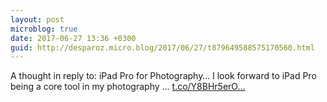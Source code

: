 ```yaml
---
layout: post
microblog: true
date: 2017-06-27 13:36 +0300
guid: http://desparoz.micro.blog/2017/06/27/t879649588575170560.html
---
```

A thought in reply to: iPad Pro for Photography…
I look forward to iPad Pro being a core tool in my photography ... [t.co/Y8BHr5erO...](https://t.co/Y8BHr5erO3)
